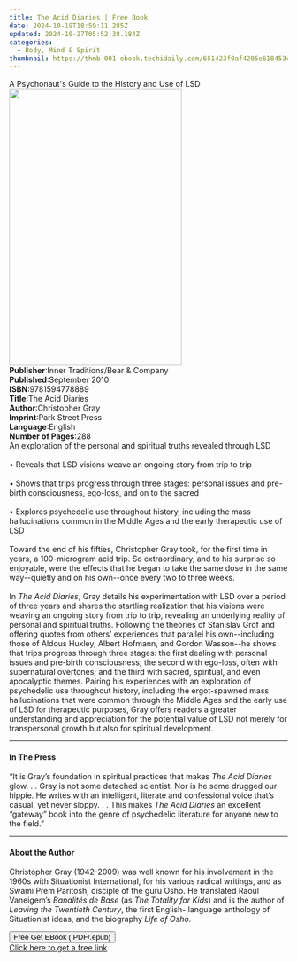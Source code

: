 ```yaml
---
title: The Acid Diaries | Free Book
date: 2024-10-19T18:59:11.285Z
updated: 2024-10-27T05:52:38.184Z
categories:
  - Body, Mind & Spirit
thumbnail: https://thmb-001-ebook.techidaily.com/651423f0af4205e618453c172c0ce84bd9031c73ba6d92f0cac1f4988863834d.jpg
---
```

<main id="book-container">
  <div class="flex flex-col">
    <div class="book-brief flex-1 py-6 px-4 sm:p-6 md:py-10 md:px-8">
      <!-- brief-->
      <div class="book-brief-main">
        A Psychonaut's Guide to the History and Use of LSD
      </div>
    </div>
    <div
      class="book-meta-info flex-1 grid gap-4 col-start-1 col-end-3 row-start-1 sm:mb-6 sm:grid-cols-4 lg:gap-6 lg:col-start-2 lg:row-end-6 lg:row-span-6 lg:mb-0"
    >
      <div
        class="book-meta-info-left place-content-center mt-4 p-4 text-sm leading-6 col-start-2 col-span-2 dark:text-slate-400"
      >
        <img
          class="w-full h-500 object-cover rounded-lg sm:h-255 sm:col-span-2 lg:col-span-full"
          src="https://img-001-ebook.techidaily.com/035d53f2b85ec83ab6e7373aed53984c85a532a3c0e9783fc92db4bcd68c8024.jpg"
          alt=""
          width="312"
          height="500"
        />
      </div>
      <div
        class="book-meta-info-right mt-2 col-start-1 row-start-2 col-span-3 self-center"
      >
        <!-- meta data  -->
        <div class="flex flex-col px-4 md:px-8">
          <div class="flex-1">
            <strong>Publisher</strong>:<span class="px-2"
              >Inner Traditions/Bear &amp; Company</span
            >
          </div>
          <div class="flex-1">
            <strong>Published</strong>:<span class="px-2">September 2010</span>
          </div>
          <div class="flex-1">
            <strong>ISBN</strong>:<span class="px-2">9781594778889</span>
          </div>
          <div class="flex-1">
            <strong>Title</strong>:<span class="px-2">The Acid Diaries</span>
          </div>
          <div class="flex-1">
            <strong>Author</strong>:<span class="px-2">Christopher Gray</span>
          </div>
          <div class="flex-1">
            <strong>Imprint</strong>:<span class="px-2">Park Street Press</span>
          </div>
          <div class="flex-1">
            <strong>Language</strong>:<span class="px-2">English</span>
          </div>
          <div class="flex-1">
            <strong>Number of Pages</strong>:<span class="px-2">288</span>
          </div>
        </div>
      </div>
    </div>
    <div class="book-description flex-1 py-6 px-4 sm:p-6 md:py-10 md:px-8">
      <div class="book-description-main">
        <div accordion-content="" id="description">
          An exploration of the personal and spiritual truths revealed through
          LSD <br />
          <br />• Reveals that LSD visions weave an ongoing story from trip to
          trip <br />
          <br />• Shows that trips progress through three stages: personal
          issues and pre-birth consciousness, ego-loss, and on to the sacred
          <br />
          <br />• Explores psychedelic use throughout history, including the
          mass hallucinations common in the Middle Ages and the early
          therapeutic use of LSD <br />
          <br />Toward the end of his fifties, Christopher Gray took, for the
          first time in years, a 100-microgram acid trip. So extraordinary, and
          to his surprise so enjoyable, were the effects that he began to take
          the same dose in the same way--quietly and on his own--once every two
          to three weeks. <br />
          <br />In <i>The Acid Diaries</i>, Gray details his experimentation
          with LSD over a period of three years and shares the startling
          realization that his visions were weaving an ongoing story from trip
          to trip, revealing an underlying reality of personal and spiritual
          truths. Following the theories of Stanislav Grof and offering quotes
          from others’ experiences that parallel his own--including those of
          Aldous Huxley, Albert Hofmann, and Gordon Wasson--he shows that trips
          progress through three stages: the first dealing with personal issues
          and pre-birth consciousness; the second with ego-loss, often with
          supernatural overtones; and the third with sacred, spiritual, and even
          apocalyptic themes. Pairing his experiences with an exploration of
          psychedelic use throughout history, including the ergot-spawned mass
          hallucinations that were common through the Middle Ages and the early
          use of LSD for therapeutic purposes, Gray offers readers a greater
          understanding and appreciation for the potential value of LSD not
          merely for transpersonal growth but also for spiritual development.
        </div>
        <div class="accordion-fader"></div>
      </div>
    </div>
    <div class="book-excerpts flex-1 py-6 px-4 sm:p-6 md:py-10 md:px-8">
      <!-- excerpts-->
      <div class="book-excerpts-main">
        <hr />
        <h4 class="placeholder placeholder-heading">
          <span>In The Press</span>
        </h4>
        <p>
          “It is Gray’s foundation in spiritual practices that makes
          <i>The Acid Diaries</i> glow. . . Gray is not some detached scientist.
          Nor is he some drugged our hippie. He writes with an intelligent,
          literate and confessional voice that’s casual, yet never sloppy. . .
          This makes <i>The Acid Diaries</i> an excellent “gateway” book into
          the genre of psychedelic literature for anyone new to the field.”
        </p>
      </div>
    </div>
    <div class="book-about-author flex-1 py-6 px-4 sm:p-6 md:py-10 md:px-8">
      <!-- about author-->
      <div class="book-main-author-main">
        <hr />
        <h4 class="placeholder placeholder-heading">
          <span>About the Author</span>
        </h4>
        <p>
          Christopher Gray (1942-2009) was well known for his involvement in the
          1960s with Situationist International, for his various radical
          writings, and as Swami Prem Paritosh, disciple of the guru Osho. He
          translated Raoul Vaneigem’s <i>Banalités de Base</i> (as
          <i>The Totality for Kids</i>) and is the author of
          <i>Leaving the Twentieth Century</i>, the first English- language
          anthology of Situationist ideas, and the biography
          <i>Life of Osho</i>.
        </p>
      </div>
    </div>
    <div class="book-free-get flex-1 py-6 px-4 sm:p-6 md:py-10 md:px-8">
      <button
        id="btn-free-get"
        class="bg-blue-500 hover:bg-blue-700 text-white font-bold py-2 px-4 rounded"
      >
        Free Get EBook (.PDF/.epub)
      </button>
      <div id="countdown-display" class="px-2 text-lg mt-2"></div>
      <a
        id="free-link"
        class="hidden bg-blue-500 hover:bg-blue-700 text-white font-bold py-2 px-4 rounded"
        href="https://www.ebooks.com/en-us/book/95783076/the-acid-diaries/christopher-gray/"
        target="_blank"
        >Click here to get a free link</a
      >
    </div>
    <script>
      let countdownTime = 0;
      let countdownInterval = null;
      document
        .getElementById('btn-free-get')
        .addEventListener('click', startCountdown);
      function startCountdown() {
        countdownTime = new Date().getTime() + 60000 * 3;
        countdownInterval = setInterval(updateCountdown, 1000);
        document.getElementById('btn-free-get').disabled = true;
        document
          .getElementById('btn-free-get')
          .classList.add('bg-gray-500', 'cursor-not-allowed');
      }
      function updateCountdown() {
        let currentTime = new Date().getTime();
        let timeLeft = countdownTime - currentTime;
        let secondsLeft = Math.floor(timeLeft / 1000);
        document.getElementById('countdown-display').innerHTML =
          `Remaining time: ${secondsLeft} seconds.`;
        if (secondsLeft <= 0) {
          clearInterval(countdownInterval);
          document.getElementById('btn-free-get').classList.add('hidden');
          document.getElementById('free-link').classList.remove('hidden');
          document.getElementById('countdown-display').innerHTML = '';
        }
      }
    </script>
  </div>
</main>

<ins class="adsbygoogle"
      style="display:block"
      data-ad-client="ca-pub-7571918770474297"
      data-ad-slot="8358498916"
      data-ad-format="auto"
      data-full-width-responsive="true"></ins>
    